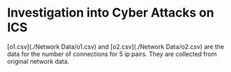 # Investigation into Cyber Attacks on ICS
[o1.csv](./Network Data/o1.csv) and [o2.csv](./Network Data/o2.csv) are the data for the number of connections for 5 ip pairs. They are collected from original network data.
